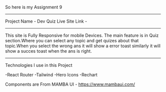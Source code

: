 So here is my Assignment 9

--------------------------

Project Name - Dev Quiz
Live Site Link - 

--------------------------

This site is Fully Responsive for mobile Devices.
The main feature is in Quiz section.Where you can select any topic and get quizes about that topic.When you select the wrong ans it will show a error toast similarly it will show a succes toast when the ans is right.

--------------------------
Technologies I use in this Project

-React Router
-Tailwind
-Hero Icons
-Rechart

Components are From MAMBA UI - https://www.mambaui.com/
